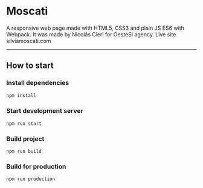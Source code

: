 # Moscati
A responsive web page made with HTML5, CSS3 and plain JS ES6 with Webpack. It was made by Nicolás Cieri for OesteSi agency.
Live site silviamoscati.com
_______
## How to start

### Install dependencies
```bash
npm install
```

### Start development server
```
npm run start
```

### Build project
```
npm run build
```

### Build for production
```
npm run production
```
